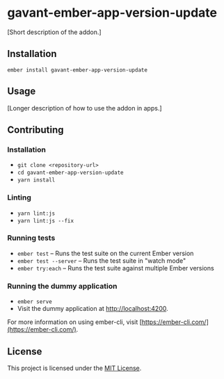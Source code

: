 gavant-ember-app-version-update
==============================================================================

[Short description of the addon.]

Installation
------------------------------------------------------------------------------

```
ember install gavant-ember-app-version-update
```


Usage
------------------------------------------------------------------------------

[Longer description of how to use the addon in apps.]


Contributing
------------------------------------------------------------------------------

### Installation

* `git clone <repository-url>`
* `cd gavant-ember-app-version-update`
* `yarn install`

### Linting

* `yarn lint:js`
* `yarn lint:js --fix`

### Running tests

* `ember test` – Runs the test suite on the current Ember version
* `ember test --server` – Runs the test suite in "watch mode"
* `ember try:each` – Runs the test suite against multiple Ember versions

### Running the dummy application

* `ember serve`
* Visit the dummy application at [http://localhost:4200](http://localhost:4200).

For more information on using ember-cli, visit [https://ember-cli.com/](https://ember-cli.com/).

License
------------------------------------------------------------------------------

This project is licensed under the [MIT License](LICENSE.md).
